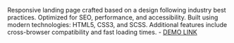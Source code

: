 Responsive landing page crafted based on a design following industry best practices. Optimized for SEO, performance, and accessibility. Built using modern technologies: HTML5, CSS3, and SCSS. Additional features include cross-browser compatibility and fast loading times.
    - [DEMO LINK](https://<your_account>.github.io/<repo_name>/)
